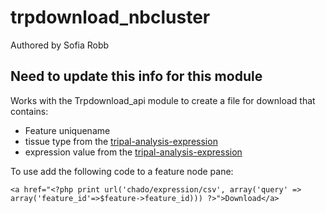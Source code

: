 # trpdownload_nbcluster

Authored by Sofia Robb

## Need to update this info for this module
Works with the Trpdownload_api module to create a file for download that contains:
-  Feature uniquename  
-  tissue type from the [tripal-analysis-expression](http://tripal.info/extensions/modules/tripal-analysis-expression)  
-  expression value from the [tripal-analysis-expression](http://tripal.info/extensions/modules/tripal-analysis-expression)


To use add the following code to a feature node pane:

`<a href="<?php print url('chado/expression/csv', array('query' => array('feature_id'=>$feature->feature_id))) ?>">Download</a>`
